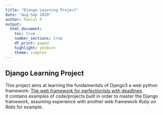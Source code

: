 ```yaml
---
title: "Django Learning Project"
date: "Aug-Sep 2020"
author: Pascal P
output:
  html_document:
    toc: true
    number_sections: true
    df_print: paged
    highlight: zenburn
    theme: simplex
---
```


## Django Learning Project

  This project aims at learning the fundamentals of Django3 a web python framework: [The web framework for perfectionists with deadlines](https://www.djangoproject.com/).  
It contains examples of code/projects built in order to master the Django framework, assuming experience with another web framework *Ruby on Rails* for example.


